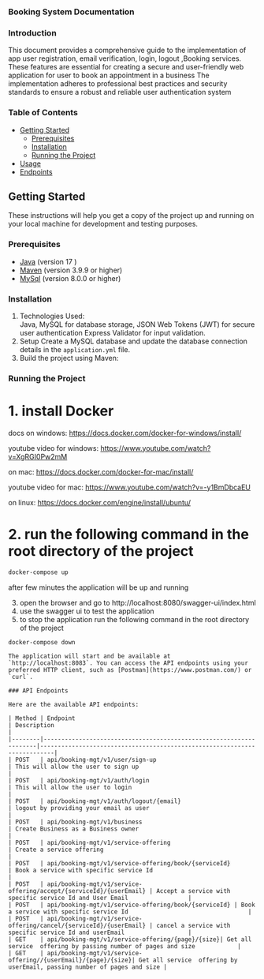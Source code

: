 ### Booking System Documentation

### Introduction

This document provides a comprehensive guide to the implementation
of app user registration, email verification, login, logout ,Booking services. These features are essential for creating
a
secure and user-friendly web application for user to book an appointment in a business
The implementation adheres to professional best practices and security
standards to ensure a robust and reliable user authentication system

### Table of Contents

- [Getting Started](#Get_started)
    - [Prerequisites](#prerequisites)
    - [Installation](#installation)
    - [Running the Project](#running-the-project)
- [Usage](#usage)
- [Endpoints](#endpoints)

## Getting Started

These instructions will help you get a copy of the project up and running on your local machine for development and
testing purposes.

### Prerequisites

- [Java](https://www.java.com/) (version 17 )
- [Maven](https://maven.apache.org/) (version 3.9.9 or higher)
- [MySql](https://www.mysql.com/) (version 8.0.0 or higher)

### Installation

1. Technologies Used:<br/>Java, MySQL for database storage, JSON Web Tokens (JWT) for secure user authentication
   Express Validator for input validation.
2. Setup
   Create a MySQL database and update the database connection details in the `application.yml` file.
3. Build the project using Maven:

### Running the Project

# 1. install Docker

docs on windows: https://docs.docker.com/docker-for-windows/install/

youtube video for windows: https://www.youtube.com/watch?v=XgRGI0Pw2mM

on mac: https://docs.docker.com/docker-for-mac/install/

youtube video for mac: https://www.youtube.com/watch?v=-y1BmDbcaEU

on linux: https://docs.docker.com/engine/install/ubuntu/

# 2. run the following command in the root directory of the project

```bash
docker-compose up 
```

after few minutes the application will be up and running

3. open the browser and go to http://localhost:8080/swagger-ui/index.html
4. use the swagger ui to test the application
5. to stop the application run the following command in the root directory of the project

```bash
docker-compose down
```

```
The application will start and be available at `http://localhost:8083`. You can access the API endpoints using your preferred HTTP client, such as [Postman](https://www.postman.com/) or `curl`.

### API Endpoints

Here are the available API endpoints:

| Method | Endpoint                                                           | Description                                                              |
|--------|--------------------------------------------------------------------|--------------------------------------------------------------------------|
| POST   | api/booking-mgt/v1/user/sign-up                                    | This will allow the user to sign up                                      |
| POST   | api/booking-mgt/v1/auth/login                                      | This will allow the user to login                                        |
| POST   | api/booking-mgt/v1/auth/logout/{email}                             | logout by providing your email as user                                   |
| POST   | api/booking-mgt/v1/business                                        | Create Business as a Business owner                                      |
| POST   | api/booking-mgt/v1/service-offering                                | Create a service offering                                                |
| POST   | api/booking-mgt/v1/service-offering/book/{serviceId}               | Book a service with specific service Id                                  |
| POST   | api/booking-mgt/v1/service-offering/accept/{serviceId}/{userEmail} | Accept a service with specific service Id and User Email                 |
| POST   | api/booking-mgt/v1/service-offering/book/{serviceId} | Book a service with specific service Id                                  |
| POST   | api/booking-mgt/v1/service-offering/cancel/{serviceId}/{userEmail} | cancel a service with specific service Id and userEmail                  |
| GET    | api/booking-mgt/v1/service-offering/{page}/{size}| Get all service  offering by passing number of pages and size            |
| GET    | api/booking-mgt/v1/service-offering//{userEmail}/{page}/{size}| Get all service  offering by userEmail, passing number of pages and size |



